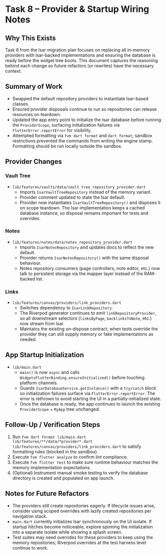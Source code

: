 # Task 8 – Provider & Startup Wiring Notes

## Why This Exists

Task 8 from the Isar migration plan focuses on replacing all in-memory
providers with Isar-backed implementations and ensuring the database is ready
before the widget tree boots. This document captures the reasoning behind each
change so future refactors (or rewrites) have the necessary context.

## Summary of Work

- Swapped the default repository providers to instantiate Isar-based classes.
- Ensured provider disposals continue to run so repositories can release
  resources on teardown.
- Updated the app entry point to initialize the Isar database before running
  the `ProviderScope`, surfacing initialization failures via
  `FlutterError.reportError` for visibility.
- Attempted formatting via `fvm dart format` and `dart format`; sandbox
  restrictions prevented the commands from writing the engine stamp. Formatting
  should be run locally outside the sandbox.

## Provider Changes

### Vault Tree

- `lib/features/vaults/data/vault_tree_repository_provider.dart`
  - Imports `IsarVaultTreeRepository` instead of the memory variant.
  - Provider comment updated to state the Isar default.
  - Provider now instantiates `IsarVaultTreeRepository()` and disposes it on
    scope teardown. The Isar implementation keeps a cached database instance,
    so disposal remains important for tests and overrides.

### Notes

- `lib/features/notes/data/notes_repository_provider.dart`
  - Imports `IsarNotesRepository` and updates docs to reflect the new default.
  - Provider returns `IsarNotesRepository()` with the same disposal behaviour.
  - Notes repository consumers (page controllers, note editor, etc.) now talk
    to persistent storage via the mapper layer instead of the RAM-backed list.

### Links

- `lib/features/canvas/providers/link_providers.dart`
  - Switches dependency to `IsarLinkRepository`.
  - The Riverpod generator continues to emit `linkRepositoryProvider`, so all
    downstream selectors (`linksByPage`, `backlinksToNote`, etc.) now stream
    from Isar.
  - Maintains the existing on-dispose contract; when tests override the
    provider they can still supply memory or fake implementations as needed.

## App Startup Initialization

- `lib/main.dart`
  - `main()` is now `async` and calls `WidgetsFlutterBinding.ensureInitialized()`
    before touching platform channels.
  - Guards `IsarDatabaseService.getInstance()` with a `try/catch` block so
    initialization failures surface via `FlutterError.reportError`. The error is
    rethrown to avoid starting the UI in a partially-initialized state.
  - Once the database is ready, the app continues to launch the existing
    `ProviderScope` + `MyApp` tree unchanged.

## Follow-Up / Verification Steps

1. Run `fvm dart format lib/main.dart lib/features/**/data/*provider*.dart
lib/features/canvas/providers/link_providers.dart` to satisfy formatting
   rules (blocked in the sandbox).
2. Execute `fvm flutter analyze` to confirm lint compliance.
3. Execute `fvm flutter test` to make sure runtime behaviour matches the memory
   implementation expectations.
4. (Optional) Instrument manual smoke testing to verify the database directory
   is created and populated on app launch.

## Notes for Future Refactors

- The providers still create repositories eagerly. If lifecycle issues arise,
  consider using scoped overrides with lazily created repositories per
  navigation stack.
- `main.dart` currently initializes Isar synchronously on the UI isolate. If
  startup hitches become noticeable, explore spinning the initialization into a
  separate isolate while showing a splash screen.
- Test suites may need overrides for these providers to keep using the memory
  repositories; Riverpod overrides at the test harness level continue to work.
